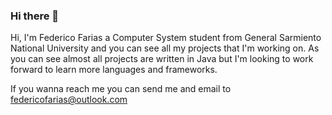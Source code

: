 ### Hi there 👋

Hi, I'm Federico Farias a Computer System student from General Sarmiento National University and you can see all my projects that I'm working on.
As you can see almost all projects are written in Java but I'm looking to work forward to learn more languages and frameworks.

If you wanna reach me you can send me and email to <federicofarias@outlook.com>

<!--
**frderickk/frderickk** is a ✨ _special_ ✨ repository because its `README.md` (this file) appears on your GitHub profile.

Here are some ideas to get you started:

- 🔭 I’m currently working on ...
- 🌱 I’m currently learning ...
- 👯 I’m looking to collaborate on ...
- 🤔 I’m looking for help with ...
- 💬 Ask me about ...
- 📫 How to reach me: ...
- 😄 Pronouns: ...
- ⚡ Fun fact: ...
-->
